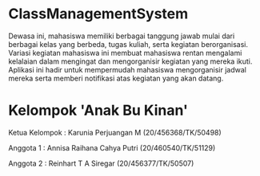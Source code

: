 # ClassManagementSystem
Dewasa ini, mahasiswa memiliki berbagai tanggung jawab mulai dari berbagai kelas yang berbeda, tugas kuliah, serta kegiatan berorganisasi. Variasi kegiatan mahasiswa ini membuat mahasiswa rentan mengalami kelalaian dalam mengingat dan mengorganisir kegiatan yang mereka ikuti. Aplikasi ini hadir untuk mempermudah mahasiswa mengorganisir jadwal mereka serta memberi notifikasi atas kegiatan yang akan datang. 

# Kelompok 'Anak Bu Kinan'

Ketua Kelompok  : Karunia Perjuangan M (20/456368/TK/50498)

Anggota 1       : Annisa Raihana Cahya Putri (20/460540/TK/51129)

Anggota 2       : Reinhart T A Siregar (20/456377/TK/50507)
